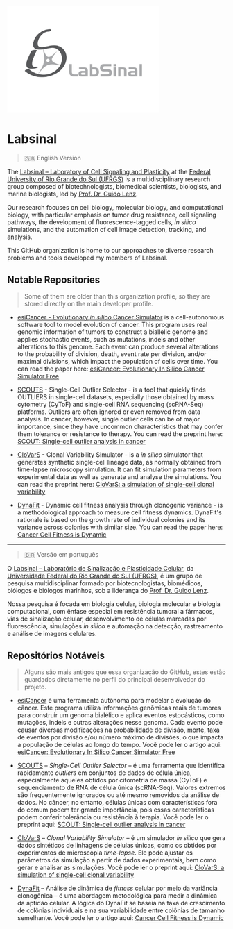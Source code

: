 <img src="https://github.com/labsinal/.github/blob/main/logo_no_bg.png" alt="Labsinal Logo" width="350"/>

# Labsinal

> 🇬🇧 English Version

The [Labsinal – Laboratory of Cell Signaling and Plasticity](https://www.ufrgs.br/labsinal/) at the [Federal University of Rio Grande do Sul (UFRGS)](https://www.ufrgs.br/site/) is a multidisciplinary research group composed of biotechnologists, biomedical scientists, biologists, and marine biologists, led by [Prof. Dr. Guido Lenz](http://lattes.cnpq.br/4178667286777514).

Our research focuses on cell biology, molecular biology, and computational biology, with particular emphasis on tumor drug resistance, cell signaling pathways, the development of fluorescence-tagged cells, _in silico_ simulations, and the automation of cell image detection, tracking, and analysis.

This GitHub organization is home to our approaches to diverse research problems and tools developed my members of Labsinal.

## Notable Repositories

> Some of them are older than this organization profile, so they are stored directly on the main developer profile.

- [esiCancer - Evolutionary _in silico_ Cancer Simulator](https://github.com/bernardohenz/esiCancer) is a cell-autonomous software tool to model evolution of cancer. This program uses real genomic information of tumors to construct a biallelic genome and applies stochastic events, such as mutations, indels and other alterations to this genome. Each event can produce several alterations to the probability of division, death, event rate per division, and/or maximal divisions, which impact the population of cells over time. You can read the paper here: [esiCancer: Evolutionary In Silico Cancer Simulator Free](https://doi.org/10.1158/0008-5472.CAN-17-3924)

- [SCOUTS](https://github.com/jfaccioni/scouts) - Single-Cell Outlier Selector - is a tool that quickly finds OUTLIERS in single-cell datasets, especially those obtained by mass cytometry (CyToF) and single-cell RNA sequencing (scRNA-Seq) platforms. Outliers are often ignored or even removed from data analysis. In cancer, however, single outlier cells can be of major importance, since they have uncommon characteristics that may confer them tolerance or resistance to therapy. You can read the preprint here: [SCOUT: Single-cell outlier analysis in cancer](https://doi.org/10.1101/2020.03.25.007518)

- [CloVarS](https://github.com/jfaccioni/clovars) - Clonal Variability Simulator - is a _in silico_ simulator that generates synthetic single-cell lineage data, as normally obtained from time-lapse microscopy simulation. It can fit simulation parameters from experimental data as well as generate and analyse the simulations. You can read the preprint here: [CloVarS: a simulation of single-cell clonal variability](https://doi.org/10.1101/2024.02.22.581631)

- [DynaFit](https://github.com/jfaccioni/dynafit/) - Dynamic cell fitness analysis through clonogenic variance - is a methodological approach to measure cell fitness dynamics. DynaFit's rationale is based on the growth rate of individual colonies and its variance across colonies with similar size. You can read the paper here: [Cancer Cell Fitness is Dynamic](https://doi.org/10.1158/0008-5472.CAN-20-2488)

---

> 🇧🇷 Versão em português

O [Labsinal – Laboratório de Sinalização e Plasticidade Celular](https://www.ufrgs.br/labsinal/), da [Universidade Federal do Rio Grande do Sul (UFRGS)](https://www.ufrgs.br/site/), é um grupo de pesquisa multidisciplinar formado por biotecnologistas, biomédicos, biólogos e biólogos marinhos, sob a liderança do [Prof. Dr. Guido Lenz](http://lattes.cnpq.br/4178667286777514).

Nossa pesquisa é focada em biologia celular, biologia molecular e biologia computacional, com ênfase especial em resistência tumoral a fármacos, vias de sinalização celular, desenvolvimento de células marcadas por fluorescência, simulações _in silico_ e automação na detecção, rastreamento e análise de imagens celulares.

## Repositórios Notáveis

> Alguns são mais antigos que essa organização do GitHub, estes estão guardados diretamente no perfil do principal desenvolvedor do projeto.

- [esiCancer](https://github.com/bernardohenz/esiCancer) é uma ferramenta autônoma para modelar a evolução do câncer. Este programa utiliza informações genômicas reais de tumores para construir um genoma bialélico e aplica eventos estocásticos, como mutações, indels e outras alterações nesse genoma. Cada evento pode causar diversas modificações na probabilidade de divisão, morte, taxa de eventos por divisão e/ou número máximo de divisões, o que impacta a população de células ao longo do tempo. Você pode ler o artigo aqui: [esiCancer: Evolutionary In Silico Cancer Simulator Free](https://doi.org/10.1158/0008-5472.CAN-17-3924)

- [SCOUTS](https://github.com/jfaccioni/scouts) – _Single-Cell Outlier Selector_ – é uma ferramenta que identifica rapidamente _outliers_ em conjuntos de dados de célula única, especialmente aqueles obtidos por citometria de massa (CyToF) e sequenciamento de RNA de célula única (scRNA-Seq). Valores extremos são frequentemente ignorados ou até mesmo removidos da análise de dados. No câncer, no entanto, células únicas com características fora do comum podem ter grande importância, pois essas características podem conferir tolerância ou resistência à terapia. Você pode ler o preprint aqui: [SCOUT: Single-cell outlier analysis in cancer](https://doi.org/10.1101/2020.03.25.007518)

- [CloVarS](https://github.com/jfaccioni/clovars) – _Clonal Variability Simulator_ – é um simulador _in silico_ que gera dados sintéticos de linhagens de células únicas, como os obtidos por experimentos de microscopia _time-lapse_. Ele pode ajustar os parâmetros da simulação a partir de dados experimentais, bem como gerar e analisar as simulações. Você pode ler o preprint aqui: [CloVarS: a simulation of single-cell clonal variability](https://doi.org/10.1101/2024.02.22.581631)

- [DynaFit](https://github.com/jfaccioni/dynafit/) – Análise de dinâmica de _fitness_ celular por meio da variância clonogênica – é uma abordagem metodológica para medir a dinâmica da aptidão celular. A lógica do DynaFit se baseia na taxa de crescimento de colônias individuais e na sua variabilidade entre colônias de tamanho semelhante. Você pode ler o artigo aqui: [Cancer Cell Fitness is Dynamic](https://doi.org/10.1158/0008-5472.CAN-20-2488)
